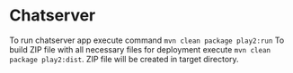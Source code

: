 
#  Chatserver
To run chatserver app execute command ``mvn clean package play2:run``
To build ZIP file with all necessary files for deployment execute ``mvn clean package play2:dist``. ZIP file will be created in target directory.
